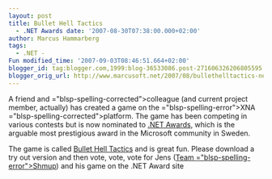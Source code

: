 ```yaml
---
layout: post
title: Bullet Hell Tactics
  - .NET Awards date: '2007-08-30T07:38:00.000+02:00'
author: Marcus Hammarberg
tags:
  - .NET -
Fun modified_time: '2007-09-03T08:46:51.664+02:00'
blogger_id: tag:blogger.com,1999:blog-36533086.post-271606326206805595
blogger_orig_url: http://www.marcusoft.net/2007/08/bullethelltactics-net-awards.html
---
```


A
friend and <span>="blsp-spelling-corrected">colleague</span> (and current project
member, actually) has created a game on the <span>="blsp-spelling-error">XNA</span> <span>="blsp-spelling-corrected">platform</span>. The game has been
competing in various contests but is now nominated to [.NET
Awards](http://www.lidberg.se/awards/award.html), which is the arguable
most prestigious award in the Microsoft community in Sweden.

The game is called [Bullet Hell Tactics](http://shmup.blogspot.com/) and
is great fun. Please download a try out version and then vote, vote,
vote for Jens ([Team <span>="blsp-spelling-error">Shmup</span>](http://shmup.blogspot.com/))
and his game on the .NET Award site
